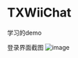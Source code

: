 # TXWiiChat
学习的demo

登录界面截图
![image](https://github.com/tx972978732/TXWiiChat/screenshot/login.png)
